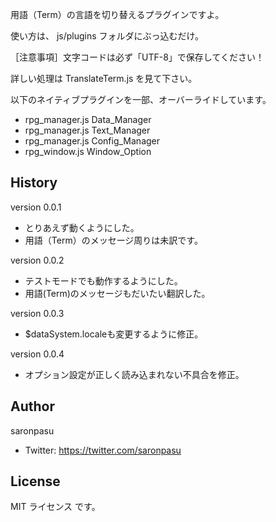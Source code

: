 用語（Term）の言語を切り替えるプラグインですよ。

使い方は、 js/plugins フォルダにぶっ込むだけ。

［注意事項］文字コードは必ず「UTF-8」で保存してください！

詳しい処理は TranslateTerm.js を見て下さい。

以下のネイティブプラグインを一部、オーバーライドしています。
- rpg_manager.js Data_Manager
- rpg_manager.js Text_Manager
- rpg_manager.js Config_Manager
- rpg_window.js Window_Option

## History
version 0.0.1
- とりあえず動くようにした。
- 用語（Term）のメッセージ周りは未訳です。

version 0.0.2
- テストモードでも動作するようにした。
- 用語(Term)のメッセージもだいたい翻訳した。

version 0.0.3
- $dataSystem.localeも変更するように修正。

version 0.0.4
- オプション設定が正しく読み込まれない不具合を修正。

## Author
saronpasu

- Twitter: https://twitter.com/saronpasu

## License
MIT ライセンス です。

